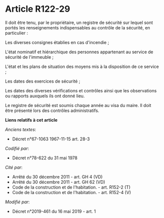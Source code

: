 # Article R122-29

Il doit être tenu, par le propriétaire, un registre de sécurité sur lequel sont portés les renseignements indispensables au
contrôle de la sécurité, en particulier :

Les diverses consignes établies en cas d'incendie ;

L'état nominatif et hiérarchique des personnes appartenant au service de sécurité de l'immeuble ;

L'état et les plans de situation des moyens mis à la disposition de ce service ;

Les dates des exercices de sécurité ;

Les dates des diverses vérifications et contrôles ainsi que les observations ou rapports auxquels ils ont donné lieu.

Le registre de sécurité est soumis chaque année au visa du maire. Il doit être présenté lors des contrôles administratifs.

**Liens relatifs à cet article**

_Anciens textes_:

  - Décret n°67-1063 1967-11-15 art. 28-3

_Codifié par_:

  - Décret n°78-622 du 31 mai 1978

_Cité par_:

  - Arrêté du 30 décembre 2011 - art. GH 4 (VD)
  - Arrêté du 30 décembre 2011 - art. GH 62 (VD)
  - Code de la construction et de l'habitation. - art. R152-2 (T)
  - Code de la construction et de l'habitation. - art. R152-4 (V)

_Modifié par_:

  - Décret n°2019-461 du 16 mai 2019 - art. 1

